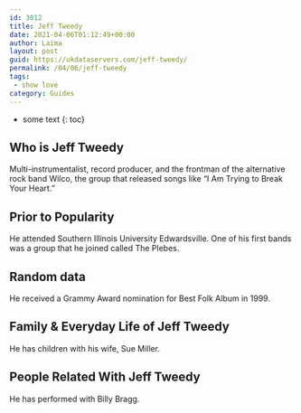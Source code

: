 ```yaml
---
id: 3012
title: Jeff Tweedy
date: 2021-04-06T01:12:49+00:00
author: Laima
layout: post
guid: https://ukdataservers.com/jeff-tweedy/
permalink: /04/06/jeff-tweedy
tags:
 - show love
category: Guides
---
```


* some text
{: toc}


## Who is Jeff Tweedy
                  
                  
                  
Multi-instrumentalist, record producer, and the frontman of the alternative rock band Wilco, the group that released songs like &#8220;I Am Trying to Break Your Heart.&#8221;
                  
              
            
              
            
                
                
                
## Prior to Popularity
                  
                  
                  
He attended Southern Illinois University Edwardsville. One of his first bands was a group that he joined called The Plebes.
                  
              
            
              
            
                
                
                
## Random data
                  
                  
                  
He received a Grammy Award nomination for Best Folk Album in 1999.
                  
              
            
              
            
                
                
                
## Family & Everyday Life of Jeff Tweedy
                  
                  
                  
He has children with his wife, Sue Miller.
                  
              
            
              
            
                
                
                
## People Related With Jeff Tweedy
                  
                  
                  
He has performed with Billy Bragg.
                  
              
            
              
            
                
              
            
              
              
            
            
              
            
          
          
          
